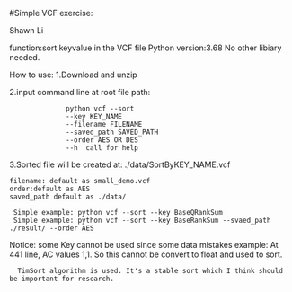 #Simple VCF exercise:

Shawn Li 

  function:sort keyvalue in the VCF file
  Python version:3.68
  No other libiary needed.

How to use:
  1.Download and unzip

  2.input command line at root file path: 
                  
                  python vcf --sort 
                  --key KEY_NAME 
                  --filename FILENAME
                  --saved_path SAVED_PATH 
                  --order AES OR DES
                  --h  call for help 

  3.Sorted file will be created at: ./data/SortByKEY_NAME.vcf 

    filename: default as small_demo.vcf
    order:default as AES
    saved_path default as ./data/

     Simple example: python vcf --sort --key BaseQRankSum
     Simple example: python vcf --sort --key BaseRankSum --svaed_path ./result/ --order AES

Notice: some Key cannot be used since some data mistakes
example: At 441 line, AC values 1,1. So this cannot be convert to float and used to sort.

      TimSort algorithm is used. It's a stable sort which I think should be important for research. 


